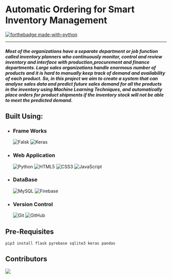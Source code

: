 # Automatic Ordering for Smart Inventory Management
[![forthebadge made-with-python](http://ForTheBadge.com/images/badges/made-with-python.svg)](https://www.python.org/)
___
#### _Most of the organizations have a separate department or job function called inventory planners who continuously monitor, control and review inventory and interface with production,procurement and finance departments. Large sales organizations handle enormous number of products and it is hard to manually keep track of demand and availability of each product. So, in this project we aim to create a system that can analyse sales data and predict future sales demand for all the products in the inventory using Machine Learning Techniques, and automatically place orders for product shipments if the inventory stock will not be able to meet the predicted demand_.

## Built Using: 
* ### Frame Works
    <img alt="Falsk" src="https://img.shields.io/badge/Flask-000000?style=for-the-badge&logo=flask&logoColor=white"/>
    <img alt="Keras" src="https://img.shields.io/badge/Keras-D00000?style=for-the-badge&logo=Keras&logoColor=white"/>
* ### Web Application
    <img alt="Python" src="https://img.shields.io/badge/Python-3776AB?style=for-the-badge&logo=python&logoColor=white"/>
    <img alt="HTML5" src="https://img.shields.io/badge/html5%20-%23E34F26.svg?&style=for-the-badge&logo=html5&logoColor=white"/>
    <img alt="CSS3" src="https://img.shields.io/badge/css3%20-%231572B6.svg?&style=for-the-badge&logo=css3&logoColor=white"/>
    <img alt="JavaScript" src="https://img.shields.io/badge/JavaScript-F7DF1E?style=for-the-badge&logo=javascript&logoColor=black"/>
* ### DataBase
    <img alt="MySQL" src="https://img.shields.io/badge/mysql-%2300f.svg?&style=for-the-badge&logo=mysql&logoColor=white"/>
    <img alt="Firebase" src="https://img.shields.io/badge/firebase-ffca28?style=for-the-badge&logo=firebase&logoColor=black"/>
* ### Version Control
    <img alt="Git" src="https://img.shields.io/badge/git%20-%23F05033.svg?&style=for-the-badge&logo=git&logoColor=white"/>
    <img alt="GitHub" src="https://img.shields.io/badge/github%20-%23121011.svg?&style=for-the-badge&logo=github&logoColor=white"/>

## Pre-Requisites
```
pip3 install flask pyrebase sqlite3 keras pandas
```
## Contributors
<a href="https://github.com/sanathkumar06/automatic_ordering_system/graphs/contributors">
  <img src="https://contrib.rocks/image?repo=sanathkumar06/automatic_ordering_system" />
</a>

